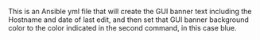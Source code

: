 This is an Ansible yml file that will create the GUI banner text including the Hostname and date of last edit, and then set that GUI banner background color to the color indicated in the second command, in this case blue. 
